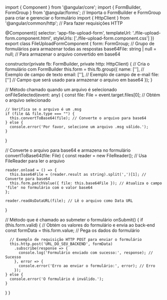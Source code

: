 import { Component } from '@angular/core';
import { FormBuilder, FormGroup } from '@angular/forms'; // Importa o FormBuilder e FormGroup para criar e gerenciar o formulário
import { HttpClient } from '@angular/common/http'; // Para fazer requisições HTTP

@Component({
  selector: 'app-file-upload-form',
  templateUrl: './file-upload-form.component.html',
  styleUrls: ['./file-upload-form.component.css']
})
export class FileUploadFormComponent {
  form: FormGroup; // Grupo de formulários para armazenar todas as respostas
  base64File: string | null = null; // Para armazenar o arquivo convertido em base64

  constructor(private fb: FormBuilder, private http: HttpClient) {
    // Cria o formulário com FormBuilder
    this.form = this.fb.group({
      name: [''], // Exemplo de campo de texto
      email: [''], // Exemplo de campo de e-mail
      file: ['']   // Campo que será usado para armazenar o arquivo em base64
    });
  }

  // Método chamado quando um arquivo é selecionado
  onFileSelected(event: any) {
    const file: File = event.target.files[0]; // Obtém o arquivo selecionado

    // Verifica se o arquivo é um .msg
    if (file && file.type === "") {
      this.convertToBase64(file); // Converte o arquivo para base64
    } else {
      console.error('Por favor, selecione um arquivo .msg válido.');
    }
  }

  // Converte o arquivo para base64 e armazena no formulário
  convertToBase64(file: File) {
    const reader = new FileReader(); // Usa FileReader para ler o arquivo

    reader.onload = () => {
      this.base64File = (reader.result as string).split(',')[1]; // Converte para base64
      this.form.patchValue({ file: this.base64File }); // Atualiza o campo 'file' no formulário com o valor base64
    };

    reader.readAsDataURL(file); // Lê o arquivo como Data URL
  }

  // Método que é chamado ao submeter o formulário
  onSubmit() {
    if (this.form.valid) {
      // Obtém os valores do formulário e envia ao back-end
      const formData = this.form.value; // Pega os dados do formulário
      
      // Exemplo de requisição HTTP POST para enviar o formulário
      this.http.post('URL_DO_SEU_BACKEND', formData)
        .subscribe(response => {
          console.log('Formulário enviado com sucesso:', response); // Sucesso
        }, error => {
          console.error('Erro ao enviar o formulário:', error); // Erro
        });
    } else {
      console.error('O formulário é inválido.');
    }
  }
}
